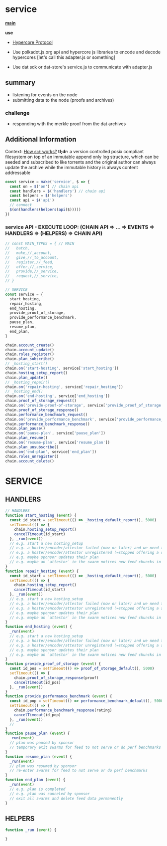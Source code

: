 # service
**[main](../README.md)**

**use**
* [Hypercore Protocol](https://www.hypercore-protocol.org/)


* Use polkadot.js.org api and hypercore js libraries to encode and decode hypercores [let's call this adapter.js or something]
* Use dat sdk or dat-store's service.js to communicate with  adapter.js



## summary
- listening for events on the node
- submitting data to the node (proofs and archives)

### challenge
- responding with the merkle proof from the dat archives

## Additional Information
Context: [How `dat` works?](https://datprotocol.github.io/how-dat-works/)
**tl;dr:** a version controlled posix compliant filesystem on top of an immutable append only log structure, which can be seeded and subscribed to like torrents and the original author can always update the archive while the immutable history is always content addressable


```js
const service = make('service', $ => {
  const on = $('on') // chain api
  const handlers = $('handlers') // chain api
  const helpers = $('helpers')
  const api = $('api')
  // connect
  $(on(handlers(helpers(api($)))))
})
```

### service API - EXECUTE LOOP: (CHAIN API => ... => EVENTS => HANDLERS => (HELPERS) => CHAIN API)


```js
// const MAIN_TYPES = { // MAIN
//   batch,
//   make,//_account,
//   give,//_to_account,
//   register,//_feed,
//   offer,//_service,
//   provide,//_service,
//   request,//_service,
// }

// SERVICE
const service = {
  start_hosting,
  repair_hosting,
  end_hosting,
  provide_proof_of_storage,
  provide_performance_benchmark,
  pause_plan,
  resume_plan,
  end_plan,
}

chain.account_create()
chain.account_update()
chain.roles_register()
chain.plan_subscribe()
// _hosting_start()
chain.on('start-hosting', service['start_hosting'])
chain.hosting_setup_report()
chain.plan_update()
// _hosting_repair()
chain.on('repair-hosting', service['repair_hosting'])
// _hosting_end()
chain.on('end-hosting', service['end_hosting'])
chain.proof_of_storage_request()
chain.on('provide-proof-of-storage', service['provide_proof_of_storage'])
chain.proof_of_storage_response()
chain.performance_benchmark_request()
chain.on('provide_performance_benchmark', service['provide_performance_benchmark'])
chain.performance_benchmark_response()
chain.plan_pause()
chain.on('pause-plan', service['pause_plan'])
chain.plan_resume()
chain.on('resume-plan', service['resume_plan'])
chain.plan_unsubscribe()
chain.on('end-plan', service['end_plan'])
chain.roles_unregister()
chain.account_delete()
```


# SERVICE

## HANDLERS
```js
// HANDLERS
function start_hosting (event) {
  const id_start = setTimeout(() => _hosting_default_report(), 5000)
  setTimeout(() => {
    chain.hosting_setup_report()
    cancelTimeout(id_start)
  }, _run(event))
  // e.g. start a new hosting_setup
  // e.g. a hoster/encoder/attestor failed (now or later) and we need to issue a new event to replace them
  // e.g. a hoster/encoder/attestor unregistered (=stopped offering a service), so => order replacement
  // e.g. maybe sponsor updates their plan
  // e.g. maybe an `attestor` in the swarm notices new feed chuncks in a feed and notifies the chain about it so hosting is updated
}
function repair_hosting (event) {
  const id_start = setTimeout(() => _hosting_default_report(), 5000)
  setTimeout(() => {
    chain.hosting_setup_report()
    cancelTimeout(id_start)
  }, _run(event))
  // e.g. start a new hosting_setup
  // e.g. a hoster/encoder/attestor failed (now or later) and we need to issue a new event to replace them
  // e.g. a hoster/encoder/attestor unregistered (=stopped offering a service), so => order replacement
  // e.g. maybe sponsor updates their plan
  // e.g. maybe an `attestor` in the swarm notices new feed chuncks in a feed and notifies the chain about it so hosting is updated
}
function end_hosting (event) {
  _run(event)
  // e.g. start a new hosting_setup
  // e.g. a hoster/encoder/attestor failed (now or later) and we need to issue a new event to replace them
  // e.g. a hoster/encoder/attestor unregistered (=stopped offering a service), so => order replacement
  // e.g. maybe sponsor updates their plan
  // e.g. maybe an `attestor` in the swarm notices new feed chuncks in a feed and notifies the chain about it so hosting is updated
}
function provide_proof_of_storage (event) {
  const id_pos = setTimeout(() => proof_of_storage_default(), 5000)
  setTimeout(() => {
    chain.proof_of_storage_response(proof)
    cancelTimeout(id_pos)
  }, _run(event))
}
function provide_performance_benchmark (event) {
  const id_pop = setTimeout(() => performance_benchmark_default(), 5000)
  setTimeout(() => {
    chain.performance_benchmark_response(rating)
    cancelTimeout(id_pop)
  }, _run(event))
  //
}
function pause_plan (event) {
  _run(event)
  // plan was paused by sponsor
  // temporary exit swarms for feed to not serve or do perf benchmarks
}
function resume_plan (event) {
  _run(event)
  // plan was resumed by sponsor
  // re-enter swarms for feed to not serve or do perf benchmarks
}
function end_plan (event) {
  _run(event)
  // e.g. plan is completed
  // e.g. plan was canceled by sponsor
  // exit all swarms and delete feed data permanently
}
```

## HELPERS
```js
function _run (event) {

}
```
